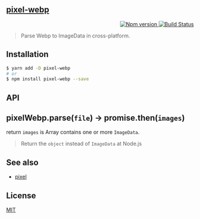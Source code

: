 [pixel-webp](https://unpkg.com/pixel-webp/)
---
<p align="right">
  <a href="https://www.npmjs.com/package/pixel-webp">
    <img alt="Npm version" src="https://badge.fury.io/js/pixel-webp.svg">
  </a>
  <a href="https://travis-ci.org/59naga/pixel-webp">
    <img alt="Build Status" src="https://travis-ci.org/59naga/pixel-webp.svg?branch=master">
  </a>
</p>

> Parse Webp to ImageData in cross-platform.

Installation
---
```bash
$ yarn add -D pixel-webp
# or
$ npm install pixel-webp --save
```

API
---

## pixelWebp.parse(`file`) -> promise.then(`images`)

return `images` is Array contains one or more `ImageData`.
> Return the `object` instead of `ImageData` at Node.js

See also
---
* [pixel](https://github.com/59naga/pixel/)

License
---
[MIT][License]

[License]: http://59naga.mit-license.org/
